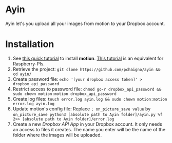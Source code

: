 # Ayin

Ayin let's you upload all your images from motion to your Dropbox account.


Installation
=====

1. See [this quick tutorial](http://www.maketecheasier.com/setup-motion-detection-webcam-ubuntu/) to install **motion**. [This tutorial](http://www.instructables.com/id/Raspberry-Pi-as-low-cost-HD-surveillance-camera/step7/Installing-the-motion-detection-software/) is an equivalent for Raspberry-PIs.
2. Retrieve the project: `git clone https://github.com/pchaigno/ayin && cd ayin/`
3. Create password file: `echo '[your dropbox access token]' > dropbox_api_password`
4. Restrict access to password file: `chmod go-r dropbox_api_password && sudo chown motion:motion dropbox_api_password`
5. Create log files: `touch error.log ayin.log && sudo chown motion:motion error.log ayin.log`
6. Update motion's config file: Replace `; on_picture_save value` by `on_picture_save python3 [absolute path to Ayin folder]/ayin.py %f 2>> [absolute path to Ayin folder]/error.log`
7. Create a new *Dropbox API App* in your Dropbox account. It only needs an access to files it creates. The name you enter will be the name of the folder where the images will be uploaded.
